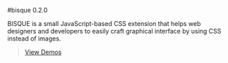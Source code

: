 #bisque 0.2.0

BISQUE is a small JavaScript-based CSS extension that helps web designers and developers to easily craft graphical interface by using CSS instead of images.

> [View Demos](http://uhear.me/bisque/)
